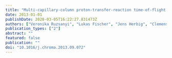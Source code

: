 ```yaml
---
title: "Multi-capillary-column proton-transfer-reaction time-of-flight mass spectrometry"
date: 2013-01-01
publishDate: 2020-03-05T16:22:27.831473Z
authors: ["Veronika Ruzsanyi", "Lukas Fischer", "Jens Herbig", "Clemens Ager", "Anton Amann"]
publication_types: ["2"]
abstract: ""
featured: false
publication: ""
doi: "10.1016/j.chroma.2013.09.072"
---
```


